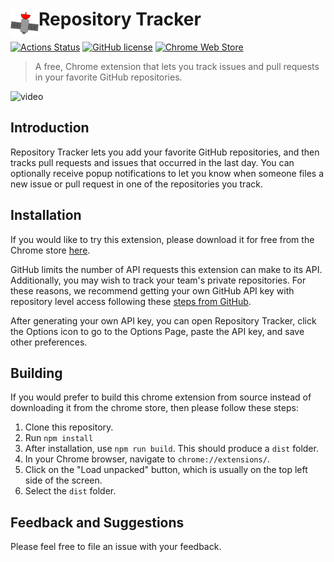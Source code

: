 # <img src="src/static/icon.png" width="45" align="left"> Repository Tracker

[![Actions Status](https://github.com/JessieFrance/repository-tracker/workflows/Build%20and%20Test/badge.svg)](https://github.com/JessieFrance/repository-tracker/actions)
[![GitHub license](https://img.shields.io/github/license/JessieFrance/repository-tracker?style=flat-square)](https://github.com/JessieFrance/repository-tracker/blob/main/LICENSE)
[![Chrome Web Store](https://img.shields.io/chrome-web-store/v/pidkkdkplogkjahekhddnikenfplmocg?style=flat-square)](https://chrome.google.com/webstore/detail/repository-tracker/pidkkdkplogkjahekhddnikenfplmocg)

> A free, Chrome extension that lets you track issues and pull requests in your favorite GitHub repositories.

![video](https://user-images.githubusercontent.com/64499366/151725384-8f219da2-144f-4aaf-aea3-feafb4dd92af.gif)

## Introduction

Repository Tracker lets you add your favorite GitHub repositories, and then tracks pull requests and issues that occurred in the last day. You can optionally receive popup notifications to let you know when someone files a new issue or pull request in one of the repositories you track. 

## Installation

If you would like to try this extension, please download it for free from the Chrome store [here](https://chrome.google.com/webstore/detail/repository-tracker/pidkkdkplogkjahekhddnikenfplmocg). 

GitHub limits the number of API requests this extension can make to its API. Additionally, you may wish to track your team's private repositories. For these reasons, we recommend getting your own GitHub API key with repository level access following these [steps from GitHub](https://docs.github.com/en/github/authenticating-to-github/keeping-your-account-and-data-secure/creating-a-personal-access-token).

After generating your own API key, you can open Repository Tracker, click the Options icon to go to the Options Page, paste the API key, and save other preferences.

## Building

If you would prefer to build this chrome extension from source instead of downloading it from the chrome store, then please follow these steps:

1. Clone this repository.
2. Run `npm install`
3. After installation, use `npm run build`. This should produce a `dist` folder.
4. In your Chrome browser, navigate to `chrome://extensions/`.
5. Click on the "Load unpacked" button, which is usually on the top left side of the screen.
6. Select the `dist` folder. 

## Feedback and Suggestions

Please feel free to file an issue with your feedback.

